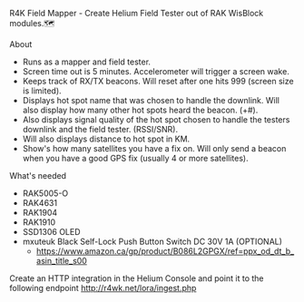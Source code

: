 R4K Field Mapper - Create Helium Field Tester out of RAK WisBlock modules.🗺️

About
- Runs as a mapper and field tester.
- Screen time out is 5 minutes. Accelerometer will trigger a screen wake.
- Keeps track of RX/TX beacons. Will reset after one hits 999 (screen size is limited).
- Displays hot spot name that was chosen to handle the downlink. Will also display how many other hot spots heard the beacon. (+#).
- Also displays signal quality of the hot spot chosen to handle the testers downlink and the field tester. (RSSI/SNR).
- Will also displays distance to hot spot in KM.
- Show's how many satellites you have a fix on. Will only send a beacon when you have a good GPS fix (usually 4 or more satellites). 

What's needed
- RAK5005-O
- RAK4631
- RAK1904
- RAK1910
- SSD1306 OLED
- mxuteuk Black Self-Lock Push Button Switch DC 30V 1A (OPTIONAL)
  - https://www.amazon.ca/gp/product/B086L2GPGX/ref=ppx_od_dt_b_asin_title_s00

Create an HTTP integration in the Helium Console and point it to the following endpoint 
http://r4wk.net/lora/ingest.php
